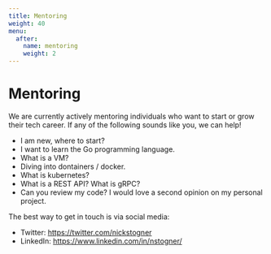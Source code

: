 ```yaml
---
title: Mentoring
weight: 40
menu:
  after:
    name: mentoring
    weight: 2
---
```


# Mentoring

We are currently actively mentoring individuals who want to start or grow their tech career. If any of the following sounds like you, we can help!

- I am new, where to start?
- I want to learn the Go programming language.
- What is a VM?
- Diving into dontainers / docker.
- What is kubernetes?
- What is a REST API? What is gRPC?
- Can you review my code? I would love a second opinion on my personal project.

The best way to get in touch is via social media:

- Twitter: https://twitter.com/nickstogner
- LinkedIn: https://www.linkedin.com/in/nstogner/
